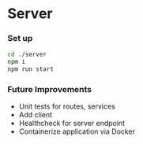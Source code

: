 # Server

### Set up

```bash
cd ./server
npm i
npm run start
```

### Future Improvements

* Unit tests for routes, services
* Add client
* Healthcheck for server endpoint
* Containerize application via Docker